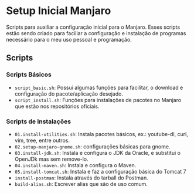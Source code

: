 # Setup Inicial Manjaro

Scripts para auxiliar a configuração inicial para o Manjaro.
Esses scripts estão sendo criado para faciliar a configuração e instalação de programas necessário para o meu uso pessoal e  programação.

## Scripts
### Scripts Básicos
* `script_basic.sh`: Possui algumas funções para facilitar, o download e configuração do pacote/aplicação desejado.
* `script_install.sh`: Funções para instalações de pacotes no Manjaro que estão nos repositórios oficiais. 

### Scripts de Instalações
* `01.install-utilities.sh`: Instala pacotes básicos, ex.: youtube-dl, curl, vim, tree, entre outros.
* `02.setup-manjaro-gnome.sh`: configurações básicas para gnome.
* `03.install-jdk.sh`: Instala e configura o JDK da Oracle, e substitui o OpenJDk mas sem remove-lo.
* `04.install-maven.sh`: Instala e configura o Maven.
* `05.install-tomcat.sh`: Instala e faz a configuração básica do Tomcat 7
* `install-postman`: Instala através do tarball do Postman.
* `build-alias.sh`: Escrever alias que são de uso comum.
  

